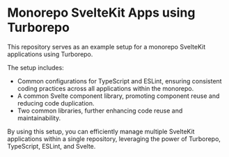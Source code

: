 # Monorepo SvelteKit Apps using Turborepo

This repository serves as an example setup for a monorepo SvelteKit applications using Turborepo.

The setup includes:

- Common configurations for TypeScript and ESLint, ensuring consistent coding practices across all applications within the monorepo.
- A common Svelte component library, promoting component reuse and reducing code duplication.
- Two common libraries, further enhancing code reuse and maintainability.

By using this setup, you can efficiently manage multiple SvelteKit applications within a single repository, leveraging the power of Turborepo, TypeScript, ESLint, and Svelte.
